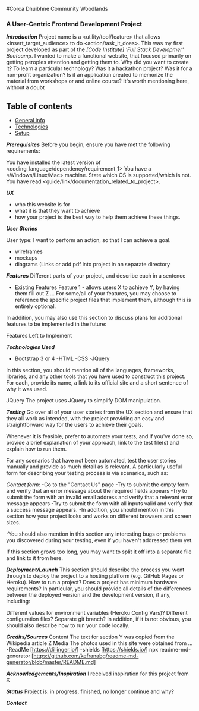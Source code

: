 #Corca Dhuibhne Community Woodlands
### A User-Centric Frontend Development Project 


***Introduction***
Project name is a <utility/tool/feature> that allows <insert_target_audience> to do <action/task_it_does>.
This was my first project developed as part of the *[Code Institute] 'Full Stack Developmer' Bootcamp*. I wanted to 
make a functional website, that focused primarily on getting peroples attention and getting them to. Why did you want 
to create it? To learn a particular technology? Was it a hackathon project? Was it for a non-profit organization? 
Is it an application created to memorize the material from workshops or and online course? It's worth mentioning here, 
without a doubt

## Table of contents
* [General info](#general-info)
* [Technologies](#technologies)
* [Setup](#setup)

***Prerequisites***
Before you begin, ensure you have met the following requirements:

You have installed the latest version of <coding_language/dependency/requirement_1>
You have a <Windows/Linux/Mac> machine. State which OS is supported/which is not.
You have read <guide/link/documentation_related_to_project>.

***UX***
 - who this website is for
 - what it is that they want to achieve
 - how your project is the best way to help them achieve these things.

***User Stories***

User type: I want to perform an action, so that I can achieve a goal.
- wireframes
- mockups
- diagrams 
(Links or add pdf into project in an separate directory

***Features***
Different parts of your project, and describe each in a sentence

 - Existing Features
Feature 1 - allows users X to achieve Y, by having them fill out Z
...
For some/all of your features, you may choose to reference the specific project files that implement them, although this is entirely optional.

In addition, you may also use this section to discuss plans for additional features to be implemented in the future:

Features Left to Implement


***Technologies Used***
- Bootstrap 3 or 4
-HTML
-CSS
-JQuery

In this section, you should mention all of the languages, frameworks, libraries, and any other tools that you have used to construct this project. For each, provide its name, a link to its official site and a short sentence of why it was used.

JQuery
The project uses JQuery to simplify DOM manipulation.

***Testing***
Go over all of your user stories from the UX section and ensure that they all work as intended, with the project providing an easy and straightforward way for the users to achieve their goals.

Whenever it is feasible, prefer to automate your tests, and if you've done so, provide a brief explanation of your approach, link to the test file(s) and explain how to run them.

For any scenarios that have not been automated, test the user stories manually and provide as much detail as is relevant. A particularly useful form for describing your testing process is via scenarios, such as:

*Contact form:*
-Go to the "Contact Us" page
-Try to submit the empty form and verify that an error message about the required fields appears
-Try to submit the form with an invalid email address and verify that a relevant error message appears
-Try to submit the form with all inputs valid and verify that a success message appears.
-In addition, you should mention in this section how your project looks and works on different browsers and screen sizes.

-You should also mention in this section any interesting bugs or problems you discovered during your testing, even if you haven't addressed them yet.

If this section grows too long, you may want to split it off into a separate file and link to it from here.

***Deployment/Launch***
This section should describe the process you went through to deploy the project to a hosting platform (e.g. GitHub Pages or Heroku).
How to run a project? Does a project has minimum hardware requirements?
In particular, you should provide all details of the differences between the deployed version and the development version, if any, including:

Different values for environment variables (Heroku Config Vars)?
Different configuration files?
Separate git branch?
In addition, if it is not obvious, you should also describe how to run your code locally.

***Credits/Sources***
Content
The text for section Y was copied from the Wikipedia article Z
Media
The photos used in this site were obtained from ...
-ReadMe [https://dillinger.io/]
-shields [https://shields.io/]
npx readme-md-generator [https://github.com/kefranabg/readme-md-generator/blob/master/README.md]

***Acknowledgements/Inspiration***
I received inspiration for this project from X

***Status***
Project is: in progress, finished, no longer continue and why?

***Contact***